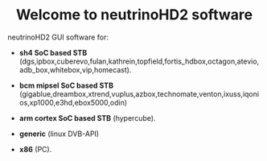 
<h1 align="center">
  Welcome to neutrinoHD2 software
</h1>

neutrinoHD2 GUI software for:

- **sh4 SoC based STB** (dgs,ipbox,cuberevo,fulan,kathrein,topfield,fortis_hdbox,octagon,atevio,adb_box,whitebox,vip,homecast).

- **bcm mipsel SoC based STB** (gigablue,dreambox,xtrend,vuplus,azbox,technomate,venton,ixuss,iqonios,xp1000,e3hd,ebox5000,odin)

- **arm cortex SoC based STB** (hypercube).

- **generic** (linux DVB-API)

- **x86** (PC). 
